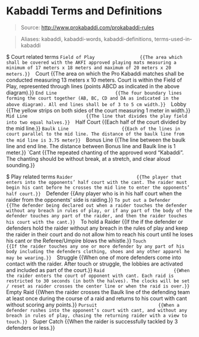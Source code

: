 # Kabaddi Terms and Definitions

> Source: http://www.prokabaddi.com/prokabaddi-rules

> Aliases: kabaddi, kabaddi-words, kabaddi-definitions, terms-used-in-kabaddi

$ Court related terms
    `Field of Play                 {{The area which shall be covered with the AKFI approved playing mats measuring a minimum of 17 meters x 18 meters and maximum of 20 meters x 20 meters.}} 
    `Court                         {{The area on which the Pro Kabaddi matches shall be conducted measuring 13 meters x 10 meters. Court is within the Field of Play, represented through lines (points ABCD as indicated in the above diagram).}} 
    `End Line                      {{The four boundary lines forming the court together (AB, BC, CD and DA as indicated in the above diagram). All end lines shall be of 3 to 5 cm width.}} 
    `Lobby                         {{The yellow strips on both sides of the court measuring 1 meter in width.}} 
    `Mid Line                      {{The line that divides the play field into two equal halves.}} 
    `Half Court                    {{Each half of the court divided by the mid line.}} 
    `Baulk Line                    {{Each of the lines in court parallel to the mid line. The distance of the baulk line from the mid line is 3.75 meter}} 
    `Bonus Line                    {{The line between the baulk line and end line. The distance between Bonus line and Baulk line is 1 meter.}} 
    `Cant                          {{The repeated chanting of the approved word “Kabaddi”. The chanting should be without break, at a stretch, and clear aloud sounding.}} 

$ Play related terms
    `Raider                        {{The player that enters into the opponents’ half court with the cant. The raider must begin his cant before he crosses the mid line to enter the opponents’ half court.}} 
    `Defender                      {{Any player who is in his half court when the raider from the opponents’ side is raiding.}} 
    `To put out a Defender         {{The defender being declared out when a raider touches the defender without any breach in rules of play, or if any part of the body of the defender touches any part of the raider, and then the raider touches his court with the cant.}} 
    `To hold a Raider              {{If the if the defender or defenders hold the raider without any breach in the rules of play and keep the raider in their court and do not allow him to reach his court until he loses his cant or the Referee/Umpire blows the whistle.}} 
    `Touch                         {{If the raider touches any one or more defender by any part of his body including the defenders clothing, shoes and any other apparel he may be wearing.}} 
    `Struggle                      {{When one of more defenders come into contact with the raider. After touch or struggle, the lobbies are activated and included as part of the court.}} 
    `Raid                          {{When the raider enters the court of opponent with cant. Each raid is restricted to 30 seconds (in both the halves). The clocks will be set / reset as raider crosses the center line or when the raid is over.}} 
    `Empty Raid                    {{When the raider crosses the Baulk line of the defending team at least once during the course of a raid and returns to his court with cant without scoring any points.}} 
    `Pursuit                       {{When a defender rushes into the opponent’s court with cant, and without any breach in rules of play, chasing the returning raider with a view to touch.}} 
    `Super Catch                   {{When the raider is successfully tackled by 3 defenders or less.}} 

